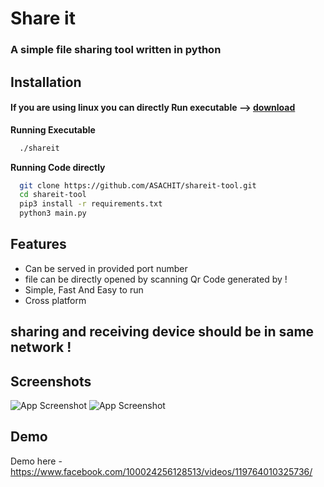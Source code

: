 
# Share it  

### A simple file sharing tool written in python

## Installation
#### If you are using linux you can directly Run executable --> [download](https://github.com/ASACHIT/shareit-tool/releases/download/shareit-linux/shareit)

**Running Executable**
```bash
  ./shareit
```  
**Running Code directly**
```bash
  git clone https://github.com/ASACHIT/shareit-tool.git
  cd shareit-tool
  pip3 install -r requirements.txt
  python3 main.py
```

    
## Features

- Can be served in provided port number
- file can be directly opened by scanning Qr Code generated by !
- Simple, Fast And Easy to run
- Cross platform
## sharing and receiving device should be in same network !
  

## Screenshots

![App Screenshot](https://cdn.discordapp.com/attachments/881148108602503218/883796140938649620/unknown.png)
![App Screenshot](https://cdn.discordapp.com/attachments/881148108602503218/883947894707716116/unknown.png)

  
## Demo

Demo here - https://www.facebook.com/100024256128513/videos/119764010325736/

  
